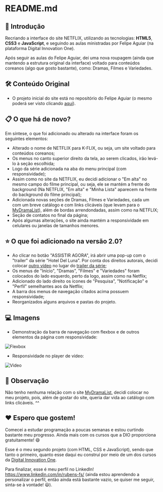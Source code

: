 # README.md

## 🚀 Introdução

Recriando a interface do site NETFLIX, utilizando as tecnologias: **HTML5**, **CSS3** e **JavaScript**, e seguindo as aulas ministradas por Felipe Aguiar (na plataforma Digital Innovation One).

Após seguir as aulas do Felipe Aguiar, dei uma nova roupagem (ainda que mantendo a estrutura original da interface) voltado para conteúdos coreanos (algo que gosto bastante), como: Dramas, Filmes e Variedades.

## 🛠️ Conteúdo Original

- O projeto inicial do site está no repositório do Felipe Aguiar (o mesmo poderá ser visto clicando [aqui](https://github.com/felipeAguiarCode/netflix-clone)).

## 📋 O que há de novo?

Em síntese, o que foi adicionado ou alterado na interface foram os seguintes elementos:

- Alterado o nome de NETFLIX para K-FLIX, ou seja, um site voltado para conteúdos coreanos;
- Os menus no canto superior direito da tela, ao serem clicados, irão levá-lo à seção escolhida;
- Logo da série adicionada na aba do menu principal (com responsividade);
- Assim como no site da NETFLIX, eu decidi adicionar o "Em alta" no mesmo campo do filme principal, ou seja, ele se mantém a frente do background (Na NETFLIX, "Em alta" e "Minha Lista" aparecem na frente do background do filme principal);
- Adicionada novas seções de Dramas, Filmes e Variedades, cada um com um breve catálogo e com links clicáveis (que levam para o [MyDramaList](https://mydramalist.com)), além de bordas arrendondadas, assim como na NETFLIX;
- Seção de contatos no final da página;
- Após algumas alterações, o site ainda mantém a responsividade em celulares ou janelas de tamanhos menores.

## ⭐ O que foi adicionado na versão 2.0?

- Ao clicar no botão "ASSISTIR AGORA", irá abrir uma pop-up com o "trailer" da série "Hotel Del Luna". Por conta dos direitos autorais, decidi colocar [outro vídeo](https://www.pexels.com/video/nature-tree-flower-cherry-blossom-4182664/) no lugar do [trailer da série](https://www.youtube.com/watch?v=iDzR6twXE_E&t=7s);
- Os menus de "Início", "Dramas", "Filmes" e "Variedades" foram colocados do lado esquerdo, perto da logo, assim como na Netflix;
- Adicionado do lado direito os ícones de "Pesquisa", "Notificação" e "Perfil" semelhantes aos da Netflix;
- A barra dos menus de navegação citados acima possuem responsividade;
- Reorganizados alguns arquivos e pastas do projeto.

## 💻 Imagens

- Demonstração da barra de navegação com flexbox e de outros elementos da página com responsividade:

![Flexbox](img/flexbox.gif)

- Responsividade no player de vídeo:

![Video](img/video-responsive.gif)

## 💬 Observação

Não tenho nenhuma relação com o site [MyDramaList](https://mydramalist.com), decidi colocar no meu projeto, pois, além de gostar do site, queria dar vida ao catálogo com links clicáveis. ^^

## ❤️ Espero que gostem!

Comecei a estudar programação a poucas semanas e estou curtindo bastante meu progresso. Ainda mais com os cursos que a DIO proporciona gratuitamente! 😄

Esse é o meu segundo projeto (com HTML, CSS e JavaScript), sendo que tanto o primeiro, quanto esse daqui eu construí por meio de um dos cursos da [Digital Innovation One](https://www.dio.me/sign-in).

Para finalizar, esse é meu perfil no LinkedIn! https://www.linkedin.com/in/rubens-fs/ (ainda estou aprendendo a personalizar o perfil, então ainda está bastante vazio, se quiser me seguir, sinta-se à vontade! 😃).